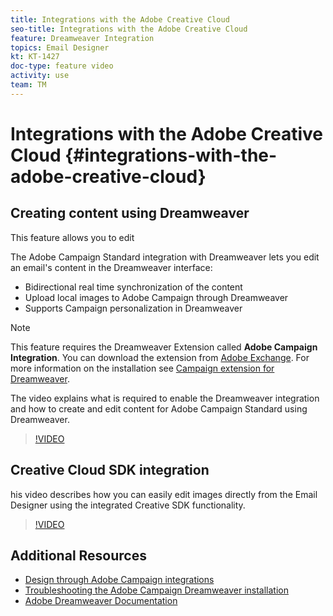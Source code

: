 ```yaml
---
title: Integrations with the Adobe Creative Cloud
seo-title: Integrations with the Adobe Creative Cloud
feature: Dreamweaver Integration 
topics: Email Designer
kt: KT-1427
doc-type: feature video
activity: use
team: TM
---
```


# Integrations with the Adobe Creative Cloud {#integrations-with-the-adobe-creative-cloud}

## Creating content using Dreamweaver

This feature allows you to edit 

The Adobe Campaign Standard integration with Dreamweaver lets you edit an email's content in the Dreamweaver interface:

* Bidirectional real time synchronization of the content
* Upload local images to Adobe Campaign through Dreamweaver
* Supports Campaign personalization in Dreamweaver

>[!NOTE]
This feature requires the  Dreamweaver Extension called **Adobe Campaign Integration**. You can download the extension from [Adobe Exchange](https://exchange.adobe.com/creativecloud.html#search). For more information on the installation see [Campaign extension for Dreamweaver](https://helpx.adobe.com/dreamweaver/using/working-with-dreamweaver-and-campaign.html).

The video explains what is required to enable the Dreamweaver integration and how to create and edit content for Adobe Campaign Standard using Dreamweaver.

>[!VIDEO](https://video.tv.adobe.com/v/23121?quality=12)

## Creative Cloud SDK integration

his video describes how you can easily edit images directly from the Email Designer using the integrated Creative SDK functionality.

>[!VIDEO](https://video.tv.adobe.com/v/23117?quality=12)

## Additional Resources

* [Design through Adobe Campaign integrations](https://helpx.adobe.com/campaign/standard/designing/using/about-email-content-design.html#design-through-adobe-campaign-integrations)
* [Troubleshooting the Adobe Campaign Dreamweaver installation](https://helpx.adobe.com/dreamweaver/kb/dreamweaver-campaign-integration-issue.html)
* [Adobe Dreamweaver Documentation](https://helpx.adobe.com/dreamweaver/using/working-with-dreamweaver-and-campaign.html) 
